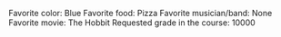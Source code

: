 Favorite color: Blue
Favorite food: Pizza
Favorite musician/band: None
Favorite movie: The Hobbit
Requested grade in the course: 10000
